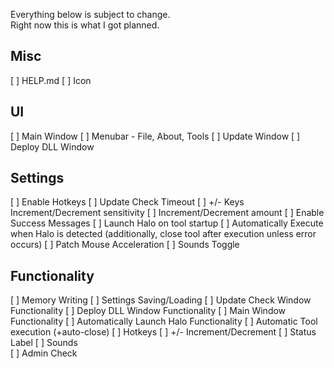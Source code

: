 Everything below is subject to change.  
Right now this is what I got planned.  
## Misc
[ ] HELP.md
[ ] Icon

## UI
[ ] Main Window
[ ] Menubar - File, About, Tools
[ ] Update Window
[ ] Deploy DLL Window

## Settings
[ ] Enable Hotkeys
[ ] Update Check Timeout
[ ] +/- Keys Increment/Decrement sensitivity
[ ] Increment/Decrement amount
[ ] Enable Success Messages
[ ] Launch Halo on tool startup
[ ] Automatically Execute when Halo is detected (additionally, close tool after execution unless error occurs)
[ ] Patch Mouse Acceleration
[ ] Sounds Toggle

## Functionality
[ ] Memory Writing
[ ] Settings Saving/Loading
[ ] Update Check Window Functionality
[ ] Deploy DLL Window Functionality
[ ] Main Window Functionality
[ ] Automatically Launch Halo Functionality
[ ] Automatic Tool execution (+auto-close)
[ ] Hotkeys
[ ] +/- Increment/Decrement
[ ] Status Label
[ ] Sounds  
[ ] Admin Check